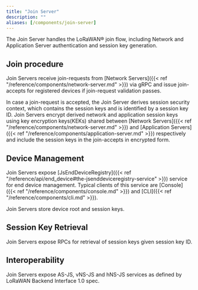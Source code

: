 ```yaml
---
title: "Join Server"
description: ""
aliases: [/components/join-server]
---
```


The Join Server handles the LoRaWAN® join flow, including Network and Application Server authentication and session key generation.

<!--more-->

## Join procedure

Join Servers receive join-requests from [Network Servers]({{< ref "/reference/components/network-server.md" >}}) via gRPC and issue join-accepts for registered devices if join-request validation passes.

In case a join-request is accepted, the Join Server derives session security context, which contains the session keys and is identified by a session key ID. Join Servers encrypt derived network and application session keys using key encryption keys(KEKs) shared between [Network Servers]({{< ref "/reference/components/network-server.md" >}}) and [Application Servers]({{< ref "/reference/components/application-server.md" >}}) respectively and include the session keys in the join-accepts in encrypted form.

## Device Management

Join Servers expose [JsEndDeviceRegistry]({{< ref "/reference/api/end_device#the-jsenddeviceregistry-service" >}}) service for end device management. Typical clients of this service are [Console]({{< ref "/reference/components/console.md" >}}) and [CLI]({{< ref "/reference/components/cli.md" >}}).

Join Servers store device root and session keys.

## Session Key Retrieval

Join Servers expose RPCs for retrieval of session keys given session key ID.

## Interoperability

Join Servers expose AS-JS, vNS-JS and hNS-JS services as defined by LoRaWAN Backend Interface 1.0 spec.

